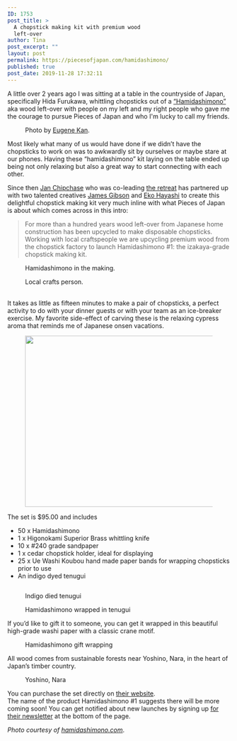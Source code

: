 ```yaml
---
ID: 1753
post_title: >
  A chopstick making kit with premium wood
  left-over
author: Tina
post_excerpt: ""
layout: post
permalink: https://piecesofjapan.com/hamidashimono/
published: true
post_date: 2019-11-28 17:32:11
---
```

<!-- wp:paragraph -->
<p>A little over 2 years ago I was sitting at a table in the countryside of Japan, specifically Hida Furukawa, whittling chopsticks out of a <a href="https://hamidashimono.com/">“Hamidashimono”</a> aka wood left-over with people on my left and my right people who gave me the courage to pursue Pieces of Japan and who I'm lucky to call my friends.</p>
<!-- /wp:paragraph -->

<!-- wp:image {"id":1758,"sizeSlug":"large"} -->
<figure class="wp-block-image size-large"><img src="https://piecesofjapan.com/wp-content/uploads/2019/11/hamidashimono_post01.jpg" alt="" class="wp-image-1758"/><figcaption>Photo by <a href="https://www.instagram.com/eugenekan/">Eugene Kan</a>.</figcaption></figure>
<!-- /wp:image -->

<!-- wp:paragraph -->
<p>Most likely what many of us would have done if we didn’t have the chopsticks to work on was to awkwardly sit by ourselves or maybe stare at our phones. Having these “hamidashimono” kit laying on the table ended up being not only relaxing but also a great way to start connecting with each other.</p>
<!-- /wp:paragraph -->

<!-- wp:paragraph -->
<p>Since then <a href="http://janchipchase.com/">Jan Chipchase</a> who was co-leading <a href="https://studiodradiodurans.com/pages/retreats">the retreat</a> has partnered up with two talented creatives <a href="https://vsco.co/bigson/">James Gibson</a> and <a href="http://ekohayashi.com/">Eko Hayashi</a> to create this delightful chopstick making kit very much inline with what Pieces of Japan is about which comes across in this intro:</p>
<!-- /wp:paragraph -->

<!-- wp:quote -->
<blockquote class="wp-block-quote"><p>For more than a hundred years wood left-over from Japanese home construction has been upcycled to make disposable chopsticks. Working with local craftspeople we are upcycling premium wood from the chopstick factory to launch Hamidashimono #1: the izakaya-grade chopstick making kit.</p></blockquote>
<!-- /wp:quote -->

<!-- wp:paragraph -->
<p></p>
<!-- /wp:paragraph -->

<!-- wp:image {"id":1759,"sizeSlug":"large"} -->
<figure class="wp-block-image size-large"><img src="https://piecesofjapan.com/wp-content/uploads/2019/11/hamidashimono_post02.jpg" alt="" class="wp-image-1759"/><figcaption>Hamidashimono in the making.</figcaption></figure>
<!-- /wp:image -->

<!-- wp:image {"id":1760,"sizeSlug":"large"} -->
<figure class="wp-block-image size-large"><img src="https://piecesofjapan.com/wp-content/uploads/2019/11/hamidashimono_post03.jpg" alt="" class="wp-image-1760"/><figcaption>Local crafts person.</figcaption></figure>
<!-- /wp:image -->

<!-- wp:paragraph -->
<p><br>It takes as little as fifteen minutes to make a pair of chopsticks, a perfect activity to do with your dinner guests or with your team as an ice-breaker exercise. My favorite side-effect of carving these is the relaxing cypress aroma that reminds me of Japanese onsen vacations.</p>
<!-- /wp:paragraph -->

<!-- wp:image {"id":1762,"width":580,"height":386,"sizeSlug":"large"} -->
<figure class="wp-block-image size-large is-resized"><img src="https://piecesofjapan.com/wp-content/uploads/2019/11/hamidashimono_post05.jpg" alt="" class="wp-image-1762" width="580" height="386"/></figure>
<!-- /wp:image -->

<!-- wp:paragraph -->
<p>The set is $95.00 and includes</p>
<!-- /wp:paragraph -->

<!-- wp:list -->
<ul><li>50 x Hamidashimono</li><li>1 x Higonokami Superior Brass whittling knife</li><li>10 x #240 grade sandpaper</li><li>1 x cedar chopstick holder, ideal for displaying</li><li>25 x Ue Washi Koubou hand made paper bands for wrapping chopsticks prior to use</li><li>An indigo dyed tenugui</li></ul>
<!-- /wp:list -->

<!-- wp:image {"id":1763,"sizeSlug":"large"} -->
<figure class="wp-block-image size-large"><img src="https://piecesofjapan.com/wp-content/uploads/2019/11/hamidashimono_post06.jpg" alt="" class="wp-image-1763"/></figure>
<!-- /wp:image -->

<!-- wp:image {"id":1764,"sizeSlug":"large"} -->
<figure class="wp-block-image size-large"><img src="https://piecesofjapan.com/wp-content/uploads/2019/11/hamidashimono_post07.jpg" alt="" class="wp-image-1764"/><figcaption>Indigo died tenugui</figcaption></figure>
<!-- /wp:image -->

<!-- wp:image {"id":1765,"sizeSlug":"large"} -->
<figure class="wp-block-image size-large"><img src="https://piecesofjapan.com/wp-content/uploads/2019/11/hamidashimono_post08.jpg" alt="" class="wp-image-1765"/><figcaption>Hamidashimono wrapped in tenugui</figcaption></figure>
<!-- /wp:image -->

<!-- wp:paragraph -->
<p>If you’d like to gift it to someone, you can get it wrapped in this beautiful high-grade washi paper with a classic crane motif.</p>
<!-- /wp:paragraph -->

<!-- wp:image {"id":1756,"sizeSlug":"large"} -->
<figure class="wp-block-image size-large"><img src="https://piecesofjapan.com/wp-content/uploads/2019/11/Hamidashimono-42-1024x682.jpg" alt="" class="wp-image-1756"/><figcaption>Hamidashimono gift wrapping</figcaption></figure>
<!-- /wp:image -->

<!-- wp:paragraph -->
<p>All wood comes from sustainable forests near Yoshino, Nara, in the heart of Japan’s timber country.</p>
<!-- /wp:paragraph -->

<!-- wp:image {"id":1761,"sizeSlug":"large"} -->
<figure class="wp-block-image size-large"><img src="https://piecesofjapan.com/wp-content/uploads/2019/11/hamidashimono_post04.jpg" alt="" class="wp-image-1761"/><figcaption>Yoshino, Nara</figcaption></figure>
<!-- /wp:image -->

<!-- wp:paragraph -->
<p>You can purchase the set directly on <a href="https://hamidashimono.com/">their website</a>. <br>The name of the product Hamidashimono #1 suggests there will be more coming soon! You can get notified about new launches by signing up <a href="https://hamidashimono.com/">for their newsletter</a> at the bottom of the page.</p>
<!-- /wp:paragraph -->

<!-- wp:paragraph -->
<p><em>Photo courtesy of <a href="https://hamidashimono.com/">hamidashimono.com</a></em>.</p>
<!-- /wp:paragraph -->